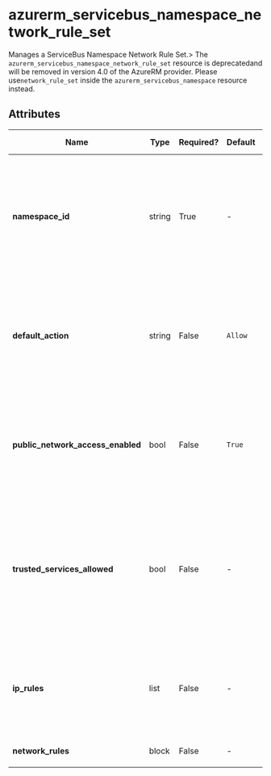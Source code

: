 # azurerm_servicebus_namespace_network_rule_set

Manages a ServiceBus Namespace Network Rule Set.> The `azurerm_servicebus_namespace_network_rule_set` resource is deprecatedand will be removed in version 4.0 of the AzureRM provider. Please use`network_rule_set` inside the `azurerm_servicebus_namespace` resource instead.

## Attributes

| Name | Type | Required? | Default  | possible values | Description |
| ---- | ---- | --------- | -------- | ----------- | ----------- |
| **namespace_id** | string | True | -  |  -  | Specifies the ServiceBus Namespace ID to which to attach the ServiceBus Namespace Network Rule Set. Changing this forces a new resource to be created. | 
| **default_action** | string | False | `Allow`  |  `Allow`, `Deny`  | Specifies the default action for the ServiceBus Namespace Network Rule Set. Possible values are `Allow` and `Deny`. Defaults to `Allow`. | 
| **public_network_access_enabled** | bool | False | `True`  |  `true`, `false`  | Whether to allow traffic over public network. Possible values are `true` and `false`. Defaults to `true`. | 
| **trusted_services_allowed** | bool | False | -  |  -  | If True, then Azure Services that are known and trusted for this resource type are allowed to bypass firewall configuration. See [Trusted Microsoft Services](https://github.com/MicrosoftDocs/azure-docs/blob/master/articles/service-bus-messaging/includes/service-bus-trusted-services.md) | 
| **ip_rules** | list | False | -  |  -  | One or more IP Addresses, or CIDR Blocks which should be able to access the ServiceBus Namespace. | 
| **network_rules** | block | False | -  |  -  | One or more `network_rules` blocks. | 

